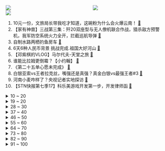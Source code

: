 <div >
	<a style="float:left;width:55%;" href = "https://github.com/anuraghazra/github-readme-stats">
	 <img src = "https://github-readme-stats.vercel.app/api?username=iuuuuuaena&theme=buefy&show_icons=true"/>
	</a>
	<a  style="float:right;width:45%" href = "https://github.com/anuraghazra/github-readme-stats">
	 <img  src="https://github-readme-stats.vercel.app/api/top-langs/?username=anuraghazra&layout=compact"/>
	</a>
	</div>

[![](https://img.shields.io/badge/jxd-@jxdgogogo.xyz-yellowgreen.svg)](https://www.jxdgogogo.xyz)<br>
1. 10元一份，文旅局长带我吃才知道，这碗粉为什么会火爆云南！ [:link:](//www.bilibili.com/video/BV1no4y1M7PM) <br>
2. 【家有神兽】三战第三集：歼20双座型与无人僚机联合作战，猎杀敌方预警机，我军防空系统火力全开，拦截巡航导弹 [:link:](//www.bilibili.com/video/BV1th4y147mc) <br>
3. 自制水路两栖钓鱼房车 [:link:](//www.bilibili.com/video/BV1HP411D7Rj) <br>
4. 6天6种人民币背景 挑战完成.祖国大好河山 [:link:](//www.bilibili.com/video/BV1Fk4y1s7DX) <br>
5. 【邓紫棋的VLOG】马尔代夫-天堂之旅 [:link:](//www.bilibili.com/video/BV1Yk4y1W7sX) <br>
6. 谁能比拉姆更倒霉？【小约翰】 [:link:](//www.bilibili.com/video/BV1rM4y1e7XK) <br>
7. 《第二十五单心愿未完成》 [:link:](//www.bilibili.com/video/BV1TX4y1a74m) <br>
8. 白银亚索vs王者拉克丝，嘴强还是真强？真金白银vs最强王者#3 [:link:](//www.bilibili.com/video/BV1TP411X7Rn) <br>
9. 河南小麦咋样了？央视记者实地探访 [:link:](//www.bilibili.com/video/BV1Xo4y1T7ST) <br>
10. 【STN快报第七季17】科乐美游戏开发第一步，开发律师函 [:link:](//www.bilibili.com/video/BV1kM4y1i7vL) <br>
<details>
<summary>10 ~ 20</summary>

11. 谢谢胆子大的朋友来喝我的奶茶！ [:link:](//www.bilibili.com/video/BV1fX4y1h7gB) <br>
12. 沉浸式参观！搬进三个月，新工作室现在长啥样？ [:link:](//www.bilibili.com/video/BV1BW4y197vT) <br>
13. 在长长的电线杆上扣呀扣呀扣。 [:link:](//www.bilibili.com/video/BV1du411s7zP) <br>
14. 《重返未来：1999》公测PV上映：雨幕之间 时代重映 [:link:](//www.bilibili.com/video/BV1rk4y1L73b) <br>
15. 家人们喜讯！两道杠！ [:link:](//www.bilibili.com/video/BV1jo4y1M77j) <br>
16. 【每天6杯咖啡】我的身体发生了什么变化?! [:link:](//www.bilibili.com/video/BV1G8411f7cX) <br>
17. 【苏司喵】和ITZY一起跳Cheshire！梦想演唱会后台采访VLOG [:link:](//www.bilibili.com/video/BV1Mm4y147y3) <br>
18. 万物加芝士！好能吃腻 韩国人好爱吃芝士 [:link:](//www.bilibili.com/video/BV1ek4y1W725) <br>
19. 【星穹铁道】当你喜欢的星神有了声音！ [:link:](//www.bilibili.com/video/BV1JN41117jZ) <br>
</details>
<details>
<summary>19 ~ 20</summary>

20. 我被求婚啦！！这就是传说中的皮薄馅大吗！？ [:link:](//www.bilibili.com/video/BV1GX4y1a7JT) <br>
21. “众所周知，猫和老鼠不仅仅是动画片还是纪录片” [:link:](//www.bilibili.com/video/BV1do4y1T7u5) <br>
22. ⚡R星出品，必输精品⚡ [:link:](//www.bilibili.com/video/BV1Qc411G76M) <br>
23. 0.2的几率！富可敌国!挑战6W元通关美食大战老鼠第二季！#4 [:link:](//www.bilibili.com/video/BV1tm4y1b7c3) <br>
24. 我真的在很努力的给你们高考加油 [:link:](//www.bilibili.com/video/BV1pN41117np) <br>
25. 为什么我说星穹铁道的生命值是神？ [:link:](//www.bilibili.com/video/BV1dP411Q7R9) <br>
26. 探秘开在中国的"地狱厨房"，主厨现场骂人？！【凭啥这么贵ep64-Bread Street Kitchen & Bar】 [:link:](//www.bilibili.com/video/BV1UX4y1h7WR) <br>
27. 找两个王者solo，分别告诉他们对方是黄金 [:link:](//www.bilibili.com/video/BV1jN41117UF) <br>
28. “这个一镜到底的结尾让这部剧再次封神” [:link:](//www.bilibili.com/video/BV1vM4y1i78m) <br>
</details>
<details>
<summary>28 ~ 30</summary>

29. 九龄｜极乐净土｜虽迟但到、索尼超甜～ [:link:](//www.bilibili.com/video/BV12L411v7m6) <br>
30. 2001年的中国发生了什么？【激荡四十年·2001】 [:link:](//www.bilibili.com/video/BV1b8411f7Z3) <br>
31. 10000元人民币只能在伦敦蜗居！？英国房价太夸张了！ [:link:](//www.bilibili.com/video/BV1d24y1A7Ua) <br>
32. 我不懂你 但无论怎么样我都会陪着你 [:link:](//www.bilibili.com/video/BV1kh4y147pU) <br>
33. 永远爱土豆！薯门万岁！ [:link:](//www.bilibili.com/video/BV1cs4y1i7Z3) <br>
34. 我想把这台新车给大家抽了！！ [:link:](//www.bilibili.com/video/BV1fV4y1B71B) <br>
35. 漫展碰拳 [:link:](//www.bilibili.com/video/BV1Fz4y1z7nG) <br>
36. 【苏星河硬件】全新的华为MateX3，究竟领先了时代多少？ [:link:](//www.bilibili.com/video/BV1mX4y1h7Dk) <br>
37. 乌 鸦 坐 飞 机 ？？【BUG快乐阴人流#10】 [:link:](//www.bilibili.com/video/BV1mh4y1R7SP) <br>
</details>
<details>
<summary>37 ~ 40</summary>

38. 看够了虚拟的剧本，不如来看看平凡的真实人生！ [:link:](//www.bilibili.com/video/BV1Ls4y1T7VU) <br>
39. ⚡一年一度养眼时间到！ [:link:](//www.bilibili.com/video/BV1Mh4y1s7L1) <br>
40. 不是在玩游戏，而是在练字 [:link:](//www.bilibili.com/video/BV1QL411i77K) <br>
41. 生日快乐 [:link:](//www.bilibili.com/video/BV1hu411s7jx) <br>
42. 今天骑它去镇上拿快递，为了赶时间只能边骑边做饭 [:link:](//www.bilibili.com/video/BV1cX4y1a7iC) <br>
43. 考研上岸！必须清楚的3件事！ [:link:](//www.bilibili.com/video/BV1Km4y1b7N5) <br>
44. 当你的女友是个变态，你该如何自救？ [:link:](//www.bilibili.com/video/BV1kh4y1R7DA) <br>
45. 奖杯我是拿到了，但是为啥有个穿制服的拉着我不让走？ [:link:](//www.bilibili.com/video/BV1J8411f7uZ) <br>
46. 现在好了～车也不用修了，直接报废了！ [:link:](//www.bilibili.com/video/BV14s4y1B7Pk) <br>
</details>
<details>
<summary>46 ~ 50</summary>

47. 手速无敌！把悠悠球玩成节奏大师，一分钟学会DNA [:link:](//www.bilibili.com/video/BV17o4y137y5) <br>
48. 飞机的窗户，为什么都是圆角? [:link:](//www.bilibili.com/video/BV12L411q7tm) <br>
49. 管他呢 带爷爷做一天的小彩虹 [:link:](//www.bilibili.com/video/BV1as4y1B7d9) <br>
50. 宝蓝：你小子， 一个月薅我5次？？？？ [:link:](//www.bilibili.com/video/BV1zX4y1h74G) <br>
51. 天地大同！神之一手！特效小哥大战八冠王柯洁！ [:link:](//www.bilibili.com/video/BV1qo4y137tA) <br>
52. 万 宁 台 球 真 人 版 [:link:](//www.bilibili.com/video/BV14u411s79D) <br>
53. 消失的18块 [:link:](//www.bilibili.com/video/BV1em4y14762) <br>
54. 一只脱肛的猫，一条令人腚疼的视频 [:link:](//www.bilibili.com/video/BV1GN41117cu) <br>
55. 骑行新疆，为出国骑行做最后的准备，回到那拉提镇在封闭公路上露营 [:link:](//www.bilibili.com/video/BV11P411X7UD) <br>
</details>
<details>
<summary>55 ~ 60</summary>

56. 【雷古洛思开播吐槽】动物森友会决战葬爱家族 [:link:](//www.bilibili.com/video/BV1H8411f7fP) <br>
57. 人类的心破破烂烂，小猫的爱缝缝补补 [:link:](//www.bilibili.com/video/BV1c8411f74f) <br>
58. 男生网上买衣服搜索这几个关键词全部搞定｜超实用！衣品飙升｜附淘宝上性价比高且好看的男装店铺推荐 [:link:](//www.bilibili.com/video/BV1A8411f7ii) <br>
59. 声生不息宝岛季  张信哲队 合唱 《稻香》 [:link:](//www.bilibili.com/video/BV1ZM4y1v7Rr) <br>
60. 工程结算，摇一个 [:link:](//www.bilibili.com/video/BV1Ao4y1M7gL) <br>
61. 墓之歌：真5-9网友投稿 [:link:](//www.bilibili.com/video/BV1v24y1A77x) <br>
62. 我不知道你现在的处境  我只知道你本应该过得更好 [:link:](//www.bilibili.com/video/BV198411Z7Pg) <br>
63. 自 信 扔 刀 [:link:](//www.bilibili.com/video/BV1Dc411G74H) <br>
64. 曝光学校卷面分没到60就不给我平时分 [:link:](//www.bilibili.com/video/BV19s4y1T7qA) <br>
</details>
<details>
<summary>64 ~ 70</summary>

65. 这对双胞胎姐妹花太漂亮了吧，走在路上回头率超级高 [:link:](//www.bilibili.com/video/BV1js4y1B7Ns) <br>
66. 【Amanda the Adventurer 动画】别以为我看不到... [:link:](//www.bilibili.com/video/BV1so4y137gc) <br>
67. 这样的员工适合什么样的岗位 [:link:](//www.bilibili.com/video/BV1Es4y1i7Uv) <br>
68. 所以说，最好的大学在高中的想象里，最好的高中在大学的回忆里 [:link:](//www.bilibili.com/video/BV1LM4y1e7cH) <br>
69. 特斯拉涡轮机的效率能达到97%，为啥没有得到应用？ [:link:](//www.bilibili.com/video/BV1Sc411G7a3) <br>
70. 新版羊刀破舰者剑圣上单T0了！高原血统一开！无能人挡！ [:link:](//www.bilibili.com/video/BV138411f7PB) <br>
71. 救命🆘谁叫她们这么唱精卫的啊！【416女团&戏腔】 [:link:](//www.bilibili.com/video/BV12u411s7y2) <br>
72. 这什么级别的运镜...边打光边跳舞是什么体验？ [:link:](//www.bilibili.com/video/BV1BL411q7MN) <br>
73. 【屑度子】屑荧的衣柜！ [:link:](//www.bilibili.com/video/BV1224y1A73Y) <br>
</details>
<details>
<summary>73 ~ 80</summary>

74. 完了，最想单推的角色....竟然是主角？！ [:link:](//www.bilibili.com/video/BV1aP411X7PN) <br>
75. 真正押题的模拟题高考命题结束后才敢出，我给你们选出来了最好的！ [:link:](//www.bilibili.com/video/BV12u411s7W3) <br>
76. 巴黎真的那么乱？ [:link:](//www.bilibili.com/video/BV1mh4y147qu) <br>
77. 美食是相逢最好的理由，酒里有故事，故事里有你我。 [:link:](//www.bilibili.com/video/BV1Bo4y137Lc) <br>
78. 买房新计划！芬兰家人狂炫麻辣小龙虾海鲜大餐全家笑瘫！潮汕蚝烙粿肉惊艳干饭人！新汉服拍照太绝了！ [:link:](//www.bilibili.com/video/BV1TN41117n1) <br>
79. 【MrBeast首发】一岁到一百岁百人挑战50万美元 [:link:](//www.bilibili.com/video/BV1124y1A7kW) <br>
80. 五毛经费还原《七龙珠》 [:link:](//www.bilibili.com/video/BV1co4y1M7TN) <br>
81. 打不过就加注！ [:link:](//www.bilibili.com/video/BV1Ys4y1T76m) <br>
82. iPhone4S 首发评测视频！ [:link:](//www.bilibili.com/video/BV14M4y1i7iC) <br>
</details>
<details>
<summary>82 ~ 90</summary>

83. 一口锅是如何拯救了林克的载具？ [:link:](//www.bilibili.com/video/BV1sh4y1s7wL) <br>
84. “我没耍帅，有些东西是天生的” [:link:](//www.bilibili.com/video/BV1aM4y1i7oE) <br>
85. 我的世界：当我把36个镐子粘在一起！ [:link:](//www.bilibili.com/video/BV1QL411i7et) <br>
86. 去便利店随便对付一口,自制豪华马克定食! [:link:](//www.bilibili.com/video/BV1bc411G7u1) <br>
87. 经费炸裂，再度封神！史上最强呼吸法盛宴！霞之呼吸，霞云之海！日呼！谱面！神速！斑纹！赫刀！ [:link:](//www.bilibili.com/video/BV1HV4y1z7tG) <br>
88. 这个项目夜市摆摊，绝对受众广而且赚得多 [:link:](//www.bilibili.com/video/BV1gN411C76q) <br>
89. “要10年功德才能排到的那些队友们”共享账号挑战#26 [:link:](//www.bilibili.com/video/BV1PX4y1a7f4) <br>
90. 校园显眼包 [:link:](//www.bilibili.com/video/BV1Gg4y1F7Sa) <br>
91. 国外专业音乐人第一次听GALA！没有技巧全是感情 [:link:](//www.bilibili.com/video/BV16X4y1h7b8) <br>
</details>
<details>
<summary>91 ~ 100</summary>

92. 电视问答变血腥杀场！这样的真人秀你敢参加吗？《九号秘事》第八季第五集 [:link:](//www.bilibili.com/video/BV1vh4y1d7GN) <br>
93. 深度|| 彭城惊天大逆转，项羽如何用3万骑兵狂屠风之子的“56万”联军？ [:link:](//www.bilibili.com/video/BV1XW4y197a9) <br>
94. 《热爱生活，取悦自己》 [:link:](//www.bilibili.com/video/BV12o4y1T7x7) <br>
95. coser每个月有多少生活费？【漫展拍肩问】 [:link:](//www.bilibili.com/video/BV1ps4y1B7TH) <br>
96. 日本丈母娘第一次吃临沂炒鸡：喷香！这就是阿雅胖几十斤的秘密？ [:link:](//www.bilibili.com/video/BV1x8411f7Lv) <br>
97. 网瘾赌徒，转眼受邀去国家队，参加达人秀 [:link:](//www.bilibili.com/video/BV1iM4y1e7p1) <br>
98. 童年梦想成真！加菲猫的美味千层面秘方被我发现了…… [:link:](//www.bilibili.com/video/BV1d24y1A7W9) <br>
99. 《防空模拟器》 [:link:](//www.bilibili.com/video/BV1qk4y1x72X) <br>
100. 5元一支！网红推荐的“平价雪糕”，究竟值不值？？？ [:link:](//www.bilibili.com/video/BV1bM4y1i7wz) <br>
</details>
